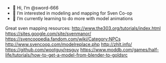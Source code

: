 - 👋 Hi, I’m @sword-666
- 👀 I’m interested in modeling and mapping for Sven Co-op
- 🌱 I’m currently learning to do more with model animations

Great sven mapping resources: http://www.the303.org/tutorials/index.html https://sites.google.com/site/svenmanor/ https://svencoopedia.fandom.com/wiki/Category:NPCs http://www.svencoop.com/modelreplace.php http://zhlt.info/  https://github.com/wootguy/resguy https://www.moddb.com/games/half-life/tutorials/how-to-get-a-model-from-blender-to-goldsrc
<!---
sword-666/sword-666 is a ✨ special ✨ repository because its `README.md` (this file) appears on your GitHub profile.
You can click the Preview link to take a look at your changes.
--->
